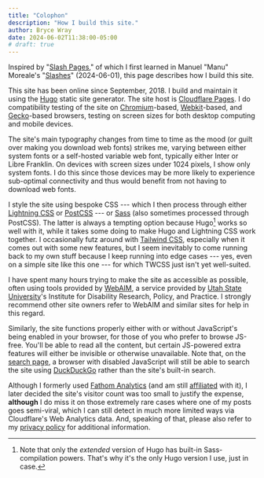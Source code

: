 ```yaml
---
title: "Colophon"
description: "How I build this site."
author: Bryce Wray
date: 2024-06-02T11:38:00-05:00
# draft: true
---
```


Inspired by "[Slash Pages](https://slashpages.net/)," of which I first learned in Manuel "Manu" Moreale's "[Slashes](https://manuelmoreale.com/slashes)" (<span class="nobrk">2024-06-01</span>), this page describes how I build this site.

<!--more-->

This site has been online since September, 2018. I build and maintain it using the [Hugo](https://gohugo.io) static site generator. The site host is [Cloudflare Pages](https://pages.cloudflare.com). I do compatibility testing of the site on [Chromium](https://www.chromium.org/Home/)-based, [Webkit](https://webkit.org)-based, and [Gecko](https://developer.mozilla.org/en-US/docs/Glossary/Gecko)-based browsers, testing on screen sizes for both desktop computing and mobile devices.

The site's main typography changes from time to time as the mood (or guilt over making you download web fonts) strikes me, varying between either system fonts or a self-hosted variable web font, typically either Inter or Libre Franklin. On devices with screen sizes under 1024 pixels, I show only system fonts. I do this since those devices may be more likely to experience sub-optimal connectivity and thus would benefit from not having to download web fonts.

I style the site using bespoke CSS --- which I then process through either [Lightning CSS](https://lightningcss.dev) or [PostCSS](https://postcss.org) --- or [Sass](https://sass-lang.com) (also sometimes processed through PostCSS). The latter is always a tempting option because Hugo[^extended] works so well with it, while it takes some doing to make Hugo and Lightning CSS work together. I occasionally futz around with [Tailwind CSS](https://tailwindcss.com), especially when it comes out with some new features, but I seem inevitably to come running back to my own stuff because I keep running into edge cases --- yes, even on a simple site like this one --- for which TWCSS just isn't yet well-suited.

[^extended]: Note that only the *extended* version of Hugo has built-in Sass-compilation powers. That's why it's the only Hugo version I use, just in case.

I have spent many hours trying to make the site as accessible as possible, often using tools provided by [WebAIM](https://webaim.org/), a service provided by [Utah State University](https://usu.edu)'s Institute for Disability Research, Policy, and Practice. I strongly recommend other site owners refer to WebAIM and similar sites for help in this regard.

Similarly, the site functions properly either with or without JavaScript's being enabled in your browser, for those of you who prefer to browse JS-free. You'll be able to read all the content, but certain JS-powered extra features will either be invisible or otherwise unavailable. Note that, on the [search page](/search/), a browser with disabled JavaScript will still be able to search the site using [DuckDuckGo](https://duckduckgo.com) rather than the site's built-in search.

Although I formerly used [Fathom Analytics](https://usefathom.com) (and am still [affiliated](https://usefathom.com/ref/ZKHYWX) with it), I later decided the site's visitor count was too small to justify the expense, **although** I do miss it on those extremely rare cases where one of my posts goes semi-viral, which I can still detect in much more limited ways via Cloudflare's Web Analytics data. And, speaking of that, please also refer to my [privacy policy](/privacy/) for additional information.
